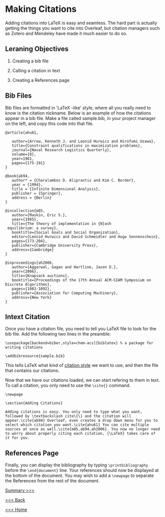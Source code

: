 # Making Citations

Adding citations into LaTeX is easy and seamless. The hard part is actually getting the things you want to cite into Overleaf, but citation managers such as Zotero and Mendeley have made it much easier to do so.

## Leraning Objectives

1. Creating a bib file

2. Calling a citation in text

3. Creating a References page 

## Bib Files

Bib files are formatted in 'LaTeX -like' style, where all you really need to know is the citation nickname. Below is an example of how the citations appear in a bib file. Make a file called sample.bib, in your project manager on the left, and copy this code into that file.

```
@article{ahu61,

   author={Arrow, Kenneth J. and Leonid Hurwicz and Hirofumi Uzawa},
   title={Constraint qualifications in maximization problems},
   journal={Naval Research Logistics Quarterly},
   volume={8},
   year=1961,
   pages={175-191}
}

@book{ab94,
   author* = {Charalambos D. Aliprantis and Kim C. Border},
   year = {1994},
   title = {Infinite Dimensional Analysis},
   publisher = {Springer},
   address = {Berlin}
}

@incollection{m85,
   author={Maskin, Eric S.},
   year={1985},
   title={The theory of implementation in {N}ash
 equilibrium: a survey},
   booktitle={Social Goals and Social Organization},
   editor={Leonid Hurwicz and David Schmeidler and Hugo Sonnenschein},
   pages={173-204},
   publisher={Cambridge University Press},
   address={Cambridge}
}

@inproceedings{ah2006,
   author={Aggarwal, Gagan and Hartline, Jason D.},
   year={2006},
   title={Knapsack auctions},
   booktitle={Proceedings of the 17th Annual ACM-SIAM Symposium on Discrete Algorithms},
   pages={1083-1092},
   publisher={Association for Computing Machinery},
   address={New York}
}

```

## Intext Citation

Once you have a citation file, you need to tell you LaTeX file to look for the bib file. Add the following two lines in the preamble:

```
\usepackage[backend=biber,style=chem-acs]{biblatex} % a package for writing citations

\addbibresource{sample.bib}
```

This tells LaTeX what kind of [citation style](https://www.overleaf.com/learn/latex/Biblatex_bibliography_styles) we want to use, and then the file that contains our citations.

Now that we have our citations loaded, we can start refering to them in text. To call a citation, you only need to use the `\cite{}` command. 

```
\newpage 

\section{Adding Citations}

Adding citations is easy. You only need to type what you want, followed by \textbackslash cite\{\} and the citation will appear.\cite{ab94} Overleaf, even creates a drop down menu for you to select which citation you want.\cite{ahu61} You can cite multiple sources at once as well.\cite{m85,ab94,ah2006}. You now no longer need to worry about properly citing each citation, {\LaTeX} takes care of it for you.
```
## References Page

Finally, you can display the bibliography by typing `\printbibliography` before the `\end{document}` line. Your references should now be displayed at the bottom of the document. You may wish to add a `\newpage` to separate the References from the rest of the document.

[Summary >>>](fin.md)

[<<< Back](figures.md)

[<<< Home](../README.md)


